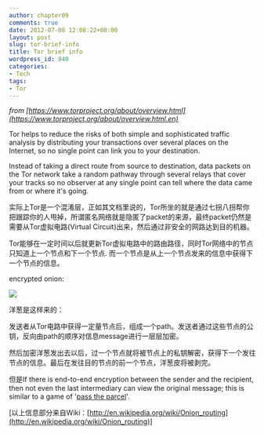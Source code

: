 ```yaml
---
author: chapter09
comments: true
date: 2012-07-08 12:08:22+00:00
layout: post
slug: tor-brief-info
title: Tor brief info
wordpress_id: 840
categories:
- Tech
tags:
- Tor
---
```


_from [https://www.torproject.org/about/overview.html](https://www.torproject.org/about/overview.html.en)_

Tor helps to reduce the risks of both simple and sophisticated traffic analysis by distributing your transactions over several places on the Internet, so no single point can link you to your destination.

Instead of taking a direct route from source to destination, data packets on the Tor network take a random pathway through several relays that cover your tracks so no observer at any single point can tell where the data came from or where it's going.

实际上Tor是一个混淆层，正如其文档里说的，Tor所坐的就是通过七拐八拐帮你把跟踪你的人甩掉，所谓匿名网络就是隐匿了packet的来源，最终packet仍然是需要从Tor虚拟电路(Virtual Circuit)出来，然后通过非安全的网路达到目的机器。

Tor能够在一定时间以后就更新Tor虚拟电路中的路由路径，同时Tor网络中的节点只知道上一个节点和下一个节点. 而一个节点是从上一个节点发来的信息中获得下一个节点的信息。

encrypted onion:

[![](http://haow.ca/wp-content/uploads/2012/07/Onion_diagram.png)](http://haow.ca/wp-content/uploads/2012/07/Onion_diagram.png)

洋葱是这样来的：

发送者从Tor电路中获得一定量节点后，组成一个path。发送者通过这些节点的公钥，反向由path的顺序对信息message进行一层层加密。

然后加密洋葱发出去以后，过一个节点就将被节点上的私钥解密，获得下一个发往节点的信息。最后在发往目的节点的前一个节点，洋葱皮将被剥完。

但是If there is end-to-end encryption between the sender and the recipient, then not even the last intermediary can view the original message; this is similar to a game of '[pass the parcel](http://en.wikipedia.org/wiki/Pass_the_parcel)'.

[以上信息部分来自Wiki：[http://en.wikipedia.org/wiki/Onion_routing](http://en.wikipedia.org/wiki/Onion_routing)] 
